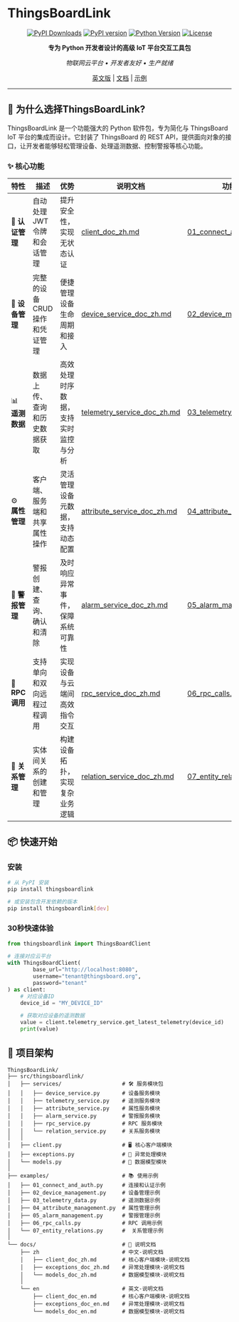 # ThingsBoardLink

<div align="center">

[![PyPI Downloads](https://static.pepy.tech/badge/thingsboardlink)](https://pepy.tech/projects/thingsboardlink)
[![PyPI version](https://badge.fury.io/py/thingsboardlink.svg)](https://badge.fury.io/py/thingsboardlink)
[![Python Version](https://img.shields.io/pypi/pyversions/thingsboardlink.svg)](https://pypi.org/project/thingsboardlink/)
[![License](https://img.shields.io/badge/license-MIT-green.svg)](LICENSE.txt)

**专为 Python 开发者设计的高级 IoT 平台交互工具包**

*物联网云平台 • 开发者友好 • 生产就绪*

[英文版](README.md)  | [文档]() | [示例](examples)

</div>

---

## 🚀 为什么选择ThingsBoardLink?

ThingsBoardLink 是一个功能强大的 Python 软件包，专为简化与 ThingsBoard IoT 平台的集成而设计。它封装了 ThingsBoard 的 REST API，提供面向对象的接口，让开发者能够轻松管理设备、处理遥测数据、控制警报等核心功能。

### ✨ 核心功能

| 特性           | 描述                    | 优势                 | 说明文档                                                                        | 功能示例                                                              |
|--------------|-----------------------|--------------------|-----------------------------------------------------------------------------|-------------------------------------------------------------------|
| 🔐 **认证管理**  | 自动处理 JWT 令牌和会话管理      | 提升安全性，实现无状态认证      | [client_doc_zh.md](docs/zh/client_doc_zh.md)                                | [01_connect_and_auth.py](examples/01_connect_and_auth.py)         |
| 📱 **设备管理**  | 完整的设备 CRUD 操作和凭证管理    | 便捷管理设备生命周期和接入      | [device_service_doc_zh.md](docs/zh/services/device_service_doc_zh.md)       | [02_device_management.py](examples/02_device_management.py)       |
| 📊 **遥测数据**  | 数据上传、查询和历史数据获取        | 高效处理时序数据，支持实时监控与分析 | [telemetry_service_doc_zh.md](docs/zh/services/telemetry_service_doc_zh.md) | [03_telemetry_data.py](examples/03_telemetry_data.py)             |
| ⚙️ **属性管理**  | 客户端、服务端和共享属性操作        | 灵活管理设备元数据，支持动态配置   | [attribute_service_doc_zh.md](docs/zh/services/attribute_service_doc_zh.md) | [04_attribute_management.py](examples/04_attribute_management.py) |
| 🚨 **警报管理**  | 警报创建、查询、确认和清除         | 及时响应异常事件，保障系统可靠性   | [alarm_service_doc_zh.md](docs/zh/services/alarm_service_doc_zh.md)         | [05_alarm_management.py](examples/05_alarm_management.py)         |
| 🔄 **RPC调用** | 支持单向和双向远程过程调用         | 实现设备与云端间高效指令交互     | [rpc_service_doc_zh.md](docs/zh/services/rpc_service_doc_zh.md)             | [06_rpc_calls.py](examples/06_rpc_calls.py)                       |
| 🔗 **关系管理**  | 实体间关系的创建和管理           | 构建设备拓扑，实现复杂业务逻辑    | [relation_service_doc_zh.md](docs/zh/services/relation_service_doc_zh.md)   | [07_entity_relations.py](examples/07_entity_relations.py)         |

## 📦 快速开始

### 安装

```bash
# 从 PyPI 安装
pip install thingsboardlink

# 或安装包含开发依赖的版本
pip install thingsboardlink[dev]
```

### 30秒快速体验

```python
from thingsboardlink import ThingsBoardClient

# 连接对应云平台
with ThingsBoardClient(
        base_url="http://localhost:8080",
        username="tenant@thingsboard.org",
        password="tenant"
) as client:
    # 对应设备ID
    device_id = "MY_DEVICE_ID"

    # 获取对应设备的遥测数据
    value = client.telemetry_service.get_latest_telemetry(device_id)
    print(value)
```

## 📁 项目架构

```
ThingsBoardLink/
├── src/thingsboardlink/
│   ├── services/                   # 🛠️ 服务模块包
│   │   ├── device_service.py       # 设备服务模块
│   │   ├── telemetry_service.py    # 遥测服务模块
│   │   ├── attribute_service.py    # 属性服务模块
│   │   ├── alarm_service.py        # 警报服务模块
│   │   ├── rpc_service.py          # RPC 服务模块
│   │   └── relation_service.py     # 关系服务模块
│   │
│   ├── client.py                   # 🖥️ 核心客户端模块
│   ├── exceptions.py               # 🔧 异常处理模块
│   └── models.py                   # 🚚 数据模型模块
│
├── examples/                       # 📚 使用示例
│   ├── 01_connect_and_auth.py      # 连接和认证示例
│   ├── 02_device_management.py     # 设备管理示例
│   ├── 03_telemetry_data.py        # 遥测数据示例
│   ├── 04_attribute_management.py  # 属性管理示例
│   ├── 05_alarm_management.py      # 警报管理示例
│   ├── 06_rpc_calls.py             # RPC 调用示例
│   └── 07_entity_relations.py      #  关系管理示例
│
└── docs/                           # 📜 说明文档
    ├── zh                          # 中文-说明文档
    │   ├── client_doc_zh.md        # 核心客户端模块-说明文档
    │   ├── exceptions_doc_zh.md    # 异常处理模块-说明文档
    │   └── models_doc_zh.md        # 数据模型模块-说明文档
    │
    └── en                          # 英文-说明文档
        ├── client_doc_en.md        # 核心客户端模块-说明文档
        ├── exceptions_doc_en.md    # 异常处理模块-说明文档
        └── models_doc_en.md        # 数据模型模块-说明文档
```
